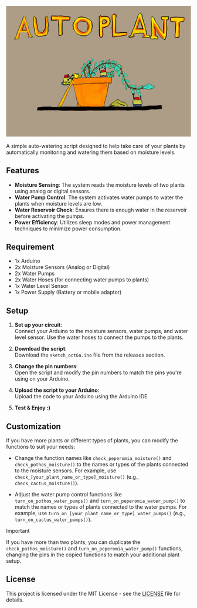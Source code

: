
![AutoPlant](./AutoPlant.jpg)


A simple auto-watering script designed to help take care of your plants by automatically monitoring and watering them based on moisture levels.

## Features

- **Moisture Sensing**: The system reads the moisture levels of two plants using analog or digital sensors.
- **Water Pump Control**: The system activates water pumps to water the plants when moisture levels are low.
- **Water Reservoir Check**: Ensures there is enough water in the reservoir before activating the pumps.
- **Power Efficiency**: Utilizes sleep modes and power management techniques to minimize power consumption.

## Requirement 
- 1x Arduino
- 2x Moisture Sensors (Analog or Digital)
- 2x Water Pumps
- 2x Water Hoses (for connecting water pumps to plants)
- 1x Water Level Sensor
- 1x Power Supply (Battery or mobile adaptor)

## Setup 

1. **Set up your circuit**:  
   Connect your Arduino to the moisture sensors, water pumps, and water level sensor. Use the water hoses to connect the pumps to the plants.

2. **Download the script**:  
   Download the `sketch_oct6a.ino` file from the releases section.

3. **Change the pin numbers**:  
   Open the script and modify the pin numbers to match the pins you're using on your Arduino.

4. **Upload the script to your Arduino**:  
   Upload the code to your Arduino using the Arduino IDE.

5. **Test & Enjoy :)**

   
## Customization

If you have more plants or different types of plants, you can modify the functions to suit your needs:

- Change the function names like `check_peperomia_moisture()` and `check_pothos_moisture()` to the names or types of the plants connected to the moisture sensors. For example, use `check_[your_plant_name_or_type]_moisture()` (e.g., `check_cactus_moisture()`).
  
- Adjust the water pump control functions like `turn_on_pothos_water_pumps()` and `turn_on_peperomia_water_pump()` to match the names or types of plants connected to the water pumps. For example, use `turn_on_[your_plant_name_or_type]_water_pumps()` (e.g., `turn_on_cactus_water_pumps()`).
  
> [!IMPORTANT]
> If you have more than two plants, you can duplicate the `check_pothos_moisture()` and `turn_on_peperomia_water_pump()` functions, changing the pins in the copied functions to match your additional plant setup.

## License
This project is licensed under the MIT License - see the [LICENSE](LICENSE) file for details.
